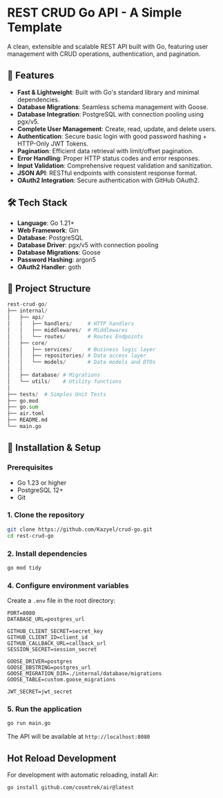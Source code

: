 # REST CRUD Go API - A Simple Template

A clean, extensible and scalable REST API built with Go, featuring user management with CRUD operations, authentication, and pagination.

## 🚀 Features

- **Fast & Lightweight**: Built with Go's standard library and minimal dependencies.
- **Database Migrations**: Seamless schema management with Goose.
- **Database Integration**: PostgreSQL with connection pooling using pgx/v5.
- **Complete User Management**: Create, read, update, and delete users.
- **Authentication**: Secure basic login with good password hashing + HTTP-Only JWT Tokens.
- **Pagination**: Efficient data retrieval with limit/offset pagination.
- **Error Handling**: Proper HTTP status codes and error responses.
- **Input Validation**: Comprehensive request validation and sanitization.
- **JSON API**: RESTful endpoints with consistent response format.
- **OAuth2 Integration**: Secure authentication with GitHub OAuth2.

## 🛠️ Tech Stack

- **Language**: Go 1.21+
- **Web Framework**: Gin
- **Database**: PostgreSQL
- **Database Driver**: pgx/v5 with connection pooling
- **Database Migrations**: Goose
- **Password Hashing**: argon5
- **OAuth2 Handler**: goth

## 📁 Project Structure

```py
rest-crud-go/
├── internal/
│   ├── api/
│   │   ├── handlers/     # HTTP handlers
│   │   ├── middlewares/  # Middlewares
│   │   └── routes/       # Routes Endpoints
│   ├── core/
│   │   ├── services/     # Business logic layer
│   │   ├── repositories/ # Data access layer
│   │   └── models/       # Data models and DTOs
│   │
│   ├── database/ # Migrations
│   └── utils/    # Utility functions
│
├── tests/  # Simples Unit Tests
├── go.mod
├── go.sum
├── air.toml
├── README.md
└── main.go
```

## 🔧 Installation & Setup

### Prerequisites

- Go 1.23 or higher
- PostgreSQL 12+
- Git

### 1. Clone the repository

```bash
git clone https://github.com/Kazyel/crud-go.git
cd rest-crud-go
```

### 2. Install dependencies

```bash
go mod tidy
```

### 4. Configure environment variables

Create a `.env` file in the root directory:

```env
PORT=8080
DATABASE_URL=postgres_url

GITHUB_CLIENT_SECRET=secret_key
GITHUB_CLIENT_ID=client_id
GITHUB_CALLBACK_URL=callback_url
SESSION_SECRET=session_secret

GOOSE_DRIVER=postgres
GOOSE_DBSTRING=postgres_url
GOOSE_MIGRATION_DIR=./internal/database/migrations
GOOSE_TABLE=custom.goose_migrations

JWT_SECRET=jwt_secret
```

### 5. Run the application

```bash
go run main.go
```

The API will be available at `http://localhost:8080`

## Hot Reload Development

For development with automatic reloading, install Air:

```bash
go install github.com/cosmtrek/air@latest
```
